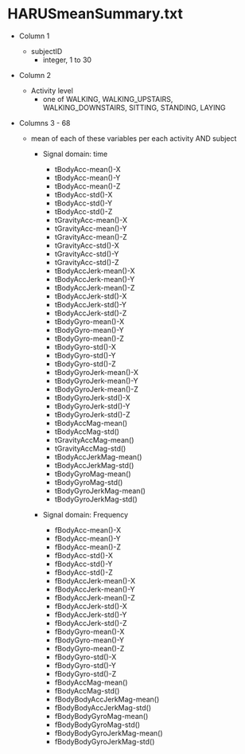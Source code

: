 # HARUSmeanSummary.txt

- Column 1
  - subjectID
    - integer, 1 to 30
		
- Column 2
  - Activity level
    - one of WALKING, WALKING_UPSTAIRS,
		WALKING_DOWNSTAIRS, SITTING,
		STANDING, LAYING

- Columns 3 - 68
  - mean of each of these variables per each activity AND subject

    - Signal domain: time
		
      - tBodyAcc-mean()-X
      - tBodyAcc-mean()-Y
      - tBodyAcc-mean()-Z
      - tBodyAcc-std()-X
      - tBodyAcc-std()-Y
      - tBodyAcc-std()-Z
      - tGravityAcc-mean()-X
      - tGravityAcc-mean()-Y
      - tGravityAcc-mean()-Z
      - tGravityAcc-std()-X
      - tGravityAcc-std()-Y
      - tGravityAcc-std()-Z
      - tBodyAccJerk-mean()-X
      - tBodyAccJerk-mean()-Y
      - tBodyAccJerk-mean()-Z
      - tBodyAccJerk-std()-X
      - tBodyAccJerk-std()-Y
      - tBodyAccJerk-std()-Z
      - tBodyGyro-mean()-X
      - tBodyGyro-mean()-Y
      - tBodyGyro-mean()-Z
      - tBodyGyro-std()-X
      - tBodyGyro-std()-Y
      - tBodyGyro-std()-Z
      - tBodyGyroJerk-mean()-X
      - tBodyGyroJerk-mean()-Y
      - tBodyGyroJerk-mean()-Z
      - tBodyGyroJerk-std()-X
      - tBodyGyroJerk-std()-Y
      - tBodyGyroJerk-std()-Z
      - tBodyAccMag-mean()
      - tBodyAccMag-std()
      - tGravityAccMag-mean()
      - tGravityAccMag-std()
      - tBodyAccJerkMag-mean()
      - tBodyAccJerkMag-std()
      - tBodyGyroMag-mean()
      - tBodyGyroMag-std()
      - tBodyGyroJerkMag-mean()
      - tBodyGyroJerkMag-std()

    - Signal domain: Frequency
      - fBodyAcc-mean()-X
      - fBodyAcc-mean()-Y
      - fBodyAcc-mean()-Z
      - fBodyAcc-std()-X
      - fBodyAcc-std()-Y
      - fBodyAcc-std()-Z
      - fBodyAccJerk-mean()-X
      - fBodyAccJerk-mean()-Y
      - fBodyAccJerk-mean()-Z
      - fBodyAccJerk-std()-X
      - fBodyAccJerk-std()-Y
      - fBodyAccJerk-std()-Z
      - fBodyGyro-mean()-X
      - fBodyGyro-mean()-Y
      - fBodyGyro-mean()-Z
      - fBodyGyro-std()-X
      - fBodyGyro-std()-Y
      - fBodyGyro-std()-Z
      - fBodyAccMag-mean()
      - fBodyAccMag-std()
      - fBodyBodyAccJerkMag-mean()
      - fBodyBodyAccJerkMag-std()
      - fBodyBodyGyroMag-mean()
      - fBodyBodyGyroMag-std()
      - fBodyBodyGyroJerkMag-mean()
      - fBodyBodyGyroJerkMag-std()
